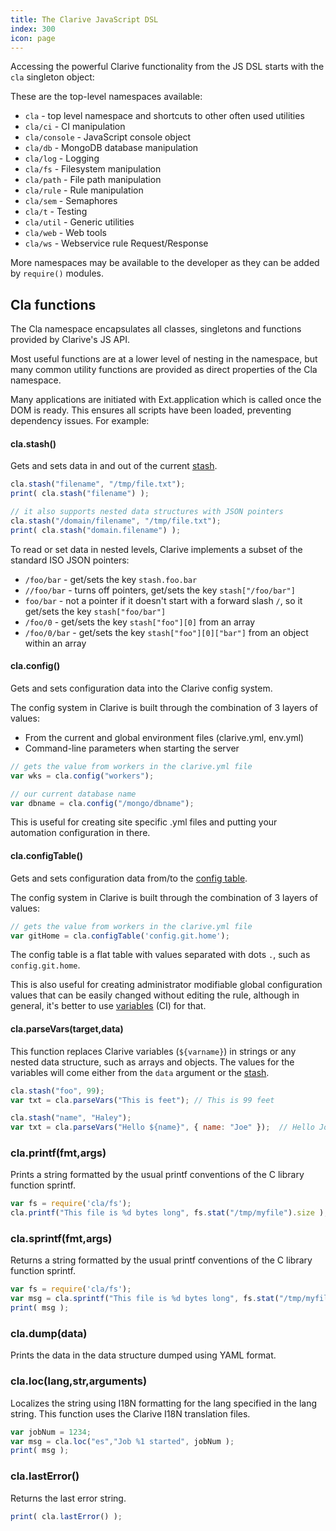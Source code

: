 ```yaml
---
title: The Clarive JavaScript DSL
index: 300
icon: page
---
```


Accessing the powerful Clarive functionality from the JS DSL
starts with the `cla` singleton object:

These are the top-level namespaces available:

- `cla` - top level namespace and shortcuts to other often used utilities
- `cla/ci` - CI manipulation
- `cla/console` - JavaScript console object
- `cla/db` - MongoDB database manipulation
- `cla/log` - Logging
- `cla/fs` - Filesystem manipulation
- `cla/path` - File path manipulation
- `cla/rule` - Rule manipulation
- `cla/sem` - Semaphores
- `cla/t` - Testing
- `cla/util` - Generic utilities
- `cla/web` - Web tools
- `cla/ws` - Webservice rule Request/Response

More namespaces may be available to the developer
as they can be added by `require()` modules.

## Cla functions

The Cla namespace encapsulates all classes, singletons and
functions provided by Clarive's JS API.

Most useful functions are at a lower level of nesting in the namespace,
but many common utility functions are provided as direct properties of the Cla namespace.

Many applications are initiated with Ext.application which is called once the DOM is ready. This ensures all scripts have been loaded, preventing dependency issues. For example:

#### cla.stash()

Gets and sets data in and out of the current [stash](concepts/stash).

```javascript
cla.stash("filename", "/tmp/file.txt");
print( cla.stash("filename") );

// it also supports nested data structures with JSON pointers
cla.stash("/domain/filename", "/tmp/file.txt");
print( cla.stash("domain.filename") );
```

To read or set data in nested levels, Clarive implements
a subset of the standard ISO JSON pointers:

- `/foo/bar` - get/sets the key `stash.foo.bar`
- `//foo/bar` - turns off pointers, get/sets the key `stash["/foo/bar"]`
- `foo/bar` - not a pointer if it doesn't start with a forward
slash `/`, so it get/sets the key `stash["foo/bar"]`
- `/foo/0` - get/sets the key `stash["foo"][0]` from an array
- `/foo/0/bar` - get/sets the key `stash["foo"][0]["bar"]` from an object within an array

#### cla.config()

Gets and sets configuration data into the Clarive config system.

The config system in Clarive is built through the combination of 3
layers of values:

- From the current and global environment files (clarive.yml, env.yml)
- Command-line parameters when starting the server

```javascript
// gets the value from workers in the clarive.yml file
var wks = cla.config("workers");

// our current database name
var dbname = cla.config("/mongo/dbname");
```

This is useful for creating site specific .yml files
and putting your automation configuration in there.

#### cla.configTable()

Gets and sets configuration data from/to the [config table](concepts/config-table).

The config system in Clarive is built through the combination of 3
layers of values:

```javascript
// gets the value from workers in the clarive.yml file
var gitHome = cla.configTable('config.git.home');
```

The config table is a flat table with values separated with
dots `.`, such as `config.git.home`.

This is also useful for creating administrator modifiable global configuration
values that can be easily changed without editing the rule, although
in general, it's better to use [variables](concepts/variable) (CI) for that.

#### cla.parseVars(target,data)

This function replaces Clarive variables (`${varname}`)
in strings or any nested data
structure, such as arrays and objects. The values for the
variables will come either from the `data` argument or
the [stash](concepts/stash).

```javascript
cla.stash("foo", 99);
var txt = cla.parseVars("This is feet"); // This is 99 feet

cla.stash("name", "Haley");
var txt = cla.parseVars("Hello ${name}", { name: "Joe" });  // Hello Joe
```

### cla.printf(fmt,args)

Prints a string formatted by the usual printf conventions of the C library function sprintf.

```javascript
var fs = require('cla/fs');
cla.printf("This file is %d bytes long", fs.stat("/tmp/myfile").size );
```

### cla.sprintf(fmt,args)

Returns a string formatted by the usual printf conventions of the C library function sprintf.

```javascript
var fs = require('cla/fs');
var msg = cla.sprintf("This file is %d bytes long", fs.stat("/tmp/myfile").size );
print( msg );
```

### cla.dump(data)

Prints the data in the data structure
dumped using YAML format.

### cla.loc(lang,str,arguments)

Localizes the string using I18N formatting
for the lang specified in the lang string.
This function uses the Clarive I18N translation files.

```javascript
var jobNum = 1234;
var msg = cla.loc("es","Job %1 started", jobNum );
print( msg );
```

### cla.lastError()

Returns the last error string.

```javascript
print( cla.lastError() );
```

